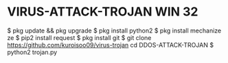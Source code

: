 # VIRUS-ATTACK-TROJAN WIN 32

$ pkg update && pkg upgrade
$ pkg install python2
$ pkg install mechanize ze
$ pip2 install request
$ pkg install git
$ git clone https://github.com/kuroisoo09/virus-trojan cd DDOS-ATTACK-TROJAN
$ python2 trojan.py
